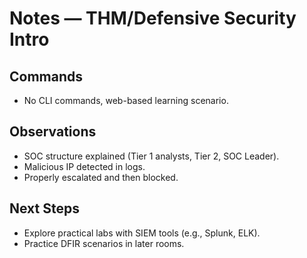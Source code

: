 # Notes — THM/Defensive Security Intro

## Commands
- No CLI commands, web-based learning scenario.

## Observations
- SOC structure explained (Tier 1 analysts, Tier 2, SOC Leader).
- Malicious IP detected in logs.
- Properly escalated and then blocked.

## Next Steps
- Explore practical labs with SIEM tools (e.g., Splunk, ELK).
- Practice DFIR scenarios in later rooms.
